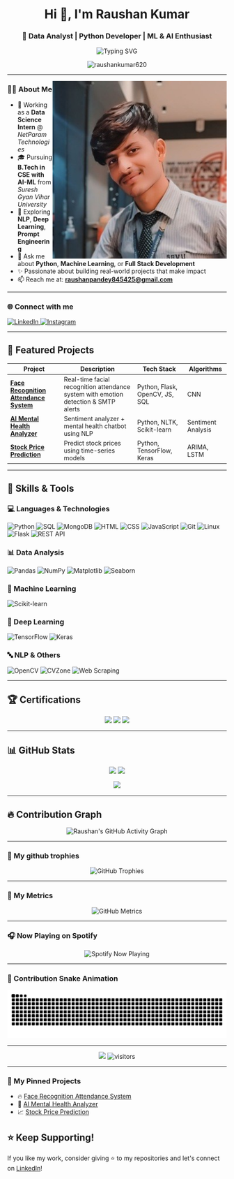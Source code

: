 <h1 align="center">Hi 👋, I'm Raushan Kumar</h1>
<h3 align="center">🚀 Data Analyst | Python Developer | ML & AI Enthusiast</h3>

<p align="center">
  <img src="https://readme-typing-svg.herokuapp.com?font=Fira+Code&weight=500&size=24&pause=1000&color=0E75B6&width=700&center=true&lines=💡+Solving+real-world+problems+with+AI;💻+Love+Python+%7C+ML+%7C+NLP+%7C+Deep+Learning;📊+Building+smart+data-driven+projects" alt="Typing SVG" />
</p>

<p align="center">
  <img src="https://komarev.com/ghpvc/?username=raushankumar620&label=Profile%20views&color=0e75b6&style=flat" alt="raushankumar620" />
</p>

---

<img align="right" src="https://github.com/raushankumar620/raushankumar620/blob/main/main3.jpg" alt="coding" width="400" />

### 👨‍💻 About Me

- 💼 Working as a **Data Science Intern** @ *NetParam Technologies*
- 🎓 Pursuing **B.Tech in CSE with AI-ML** from *Suresh Gyan Vihar University*
- 🌱 Exploring **NLP**, **Deep Learning**, **Prompt Engineering**
- 💬 Ask me about **Python**, **Machine Learning**, or **Full Stack Development**
- ✨ Passionate about building real-world projects that make impact
- 📫 Reach me at: **raushanpandey845425@gmail.com**

---

### 🌐 Connect with me

<p align="left">
  <a href="https://www.linkedin.com/in/raushankumar620" target="_blank">
    <img src="https://raw.githubusercontent.com/rahuldkjain/github-profile-readme-generator/master/src/images/icons/Social/linked-in-alt.svg" height="30" width="40" alt="LinkedIn" />
  </a>
  <a href="https://instagram.com/raushan_pandey47" target="_blank">
    <img src="https://raw.githubusercontent.com/rahuldkjain/github-profile-readme-generator/master/src/images/icons/Social/instagram.svg" height="30" width="40" alt="Instagram" />
  </a>
</p>

---

## 🚀 Featured Projects

| Project | Description | Tech Stack | Algorithms |
|--------|-------------|------------|------------|
| [**Face Recognition Attendance System**](https://github.com/raushankumar620) | Real-time facial recognition attendance system with emotion detection & SMTP alerts | Python, Flask, OpenCV, JS, SQL | CNN |
| [**AI Mental Health Analyzer**](https://github.com/raushankumar620/AI-Mental-Health-Analyzer-.git) | Sentiment analyzer + mental health chatbot using NLP | Python, NLTK, Scikit-learn | Sentiment Analysis |
| [**Stock Price Prediction**](https://github.com/raushankumar620/Stock-Price-predction-using-time-series-data.git) | Predict stock prices using time-series models | Python, TensorFlow, Keras | ARIMA, LSTM |

---

## 🧠 Skills & Tools

### 💻 Languages & Technologies  
![Python](https://img.shields.io/badge/Python-3776AB?style=flat&logo=python&logoColor=white)
![SQL](https://img.shields.io/badge/SQL-4479A1?style=flat&logo=mysql&logoColor=white)
![MongoDB](https://img.shields.io/badge/MongoDB-47A248?style=flat&logo=mongodb&logoColor=white)
![HTML](https://img.shields.io/badge/HTML5-E34F26?style=flat&logo=html5&logoColor=white)
![CSS](https://img.shields.io/badge/CSS3-1572B6?style=flat&logo=css3&logoColor=white)
![JavaScript](https://img.shields.io/badge/JavaScript-F7DF1E?style=flat&logo=javascript&logoColor=black)
![Git](https://img.shields.io/badge/Git-F05032?style=flat&logo=git&logoColor=white)
![Linux](https://img.shields.io/badge/Linux-FCC624?style=flat&logo=linux&logoColor=black)
![Flask](https://img.shields.io/badge/Flask-000000?style=flat&logo=flask)
![REST API](https://img.shields.io/badge/REST%20API-FF6F00?style=flat)

### 📊 Data Analysis  
![Pandas](https://img.shields.io/badge/Pandas-150458?style=flat&logo=pandas)
![NumPy](https://img.shields.io/badge/NumPy-013243?style=flat&logo=numpy)
![Matplotlib](https://img.shields.io/badge/Matplotlib-11557C?style=flat)
![Seaborn](https://img.shields.io/badge/Seaborn-3B4D61?style=flat)

### 🤖 Machine Learning  
![Scikit-learn](https://img.shields.io/badge/Scikit--learn-F7931E?style=flat&logo=scikit-learn&logoColor=black)

### 🔮 Deep Learning  
![TensorFlow](https://img.shields.io/badge/TensorFlow-FF6F00?style=flat&logo=tensorflow&logoColor=white)
![Keras](https://img.shields.io/badge/Keras-D00000?style=flat&logo=keras&logoColor=white)

### 🔤 NLP & Others  
![OpenCV](https://img.shields.io/badge/OpenCV-5C3EE8?style=flat&logo=opencv&logoColor=white)
![CVZone](https://img.shields.io/badge/CVZone-00C2CB?style=flat)
![Web Scraping](https://img.shields.io/badge/Web%20Scraping-4B8BBE?style=flat&logo=python)

---

## 🏆 Certifications

<p align="center">
  <img src="https://img.shields.io/badge/Google%20Data%20Analytics-4285F4?style=for-the-badge&logo=google&logoColor=white" />
  <img src="https://img.shields.io/badge/Machine%20Learning%20IIT%20Madras-0055A4?style=for-the-badge&logo=googlecolab&logoColor=white" />
  <img src="https://img.shields.io/badge/IoT%20IIT%20Kharagpur-FF6F00?style=for-the-badge&logo=internetarchive&logoColor=white" />
</p>

---

## 📊 GitHub Stats

<p align="center">
  <img src="https://github-readme-stats.vercel.app/api?username=raushankumar620&show_icons=true&theme=radical&hide_border=true" height="180" />
  <img src="https://github-readme-streak-stats.herokuapp.com/?user=raushankumar620&theme=radical&hide_border=true" height="180" />
</p>

<p align="center">
  <img src="https://github-readme-stats.vercel.app/api/top-langs/?username=raushankumar620&layout=compact&theme=radical&hide_border=true" width="400" />
</p>

---

## 🔥 Contribution Graph

<p align="center">
  <img src="https://github-readme-activity-graph.vercel.app/graph?username=raushankumar620&theme=react-dark&hide_border=true" alt="Raushan's GitHub Activity Graph" />
</p>

---
### 🚀 My github trophies

<p align="center">
  <img src="https://github-profile-trophy.vercel.app/?username=raushankumar620&theme=radical&no-frame=true&no-bg=true" alt="GitHub Trophies"/>
</p>

---

### 🚀 My Metrics

<p align="center">
  <img src="https://github-metrics.vercel.app/api?username=raushankumar620&show=stars,commits,prs,issues,contribs&theme=radical" alt="GitHub Metrics"/>
</p>

---

### 🎧 Now Playing on Spotify

<p align="center">
  <img src="https://spotify-github-profile.vercel.app/api/view?uid=YOUR_SPOTIFY_USER_ID&cover_image=true&theme=novatorem&show_offline=false&background_color=121212&interchange=true" alt="Spotify Now Playing"/>
</p>

---

### 🐍 Contribution Snake Animation

<p align="center">
  <img src="https://raw.githubusercontent.com/raushankumar620/raushankumar620/output/github-contribution-grid-snake.svg" alt="GitHub Contribution Snake"/>
</p>

---

<p align="center">
  <img src="https://img.shields.io/github/followers/raushankumar620?label=Followers&style=social" />
  <img src="https://visitor-badge.laobi.icu/badge?page_id=raushankumar620.raushankumar620" alt="visitors"/>
</p>

---
### 🚀 My Pinned Projects
- 🔥 [Face Recognition Attendance System](https://github.com/raushankumar620/Face-Recognition-Attendance)
- 🧠 [AI Mental Health Analyzer](https://github.com/raushankumar620/AI-Mental-Health-Analyzer-.git)
- 📈 [Stock Price Prediction](https://github.com/raushankumar620/Stock-Price-predction-using-time-series-data.git)



## ⭐ Keep Supporting!
If you like my work, consider giving ⭐️ to my repositories and let's connect on [LinkedIn](https://linkedin.com/in/raushankumar620)!

